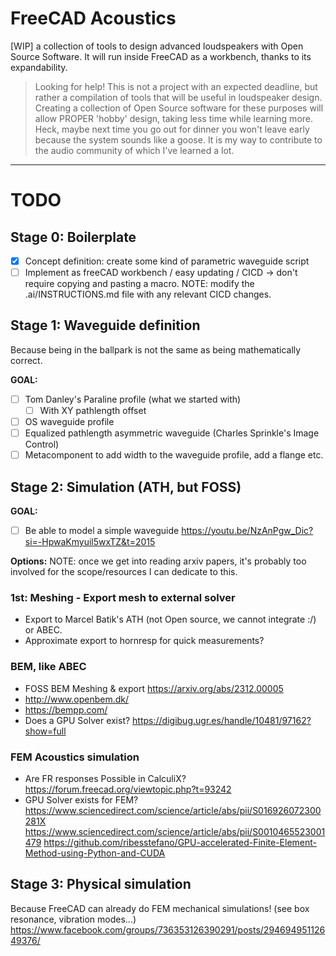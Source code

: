 # FreeCAD Acoustics
[WIP] a collection of tools to design advanced loudspeakers with Open Source Software. It will run inside FreeCAD as a workbench, thanks to its expandability.

> Looking for help!
> This is not a project with an expected deadline, but rather a compilation of tools that will be useful in loudspeaker design.
> Creating a collection of Open Source software for these purposes will allow PROPER 'hobby' design, taking less time while learning more.
> Heck, maybe next time you go out for dinner you won't leave early because the system sounds like a goose.
> It is my way to contribute to the audio community of which I've learned a lot.

----------------------

# TODO
## Stage 0: Boilerplate
+ [x] Concept definition: create some kind of parametric waveguide script
+ [ ] Implement as freeCAD workbench / easy updating / CICD -> don't require copying and pasting a macro. NOTE: modify the .ai/INSTRUCTIONS.md file with any relevant CICD changes.

## Stage 1: Waveguide definition
Because being in the ballpark is not the same as being mathematically correct.

**GOAL:**
+ [ ] Tom Danley's Paraline profile (what we started with)
    + [ ] With XY pathlength offset
+ [ ] OS waveguide profile
+ [ ] Equalized pathlength asymmetric waveguide (Charles Sprinkle's Image Control)
+ [ ] Metacomponent to add width to the waveguide profile, add a flange etc.

## Stage 2: Simulation (ATH, but FOSS)

**GOAL:**
+ [ ] Be able to model a simple waveguide https://youtu.be/NzAnPgw_Dic?si=-HpwaKmyuil5wxTZ&t=2015

**Options:**
NOTE: once we get into reading arxiv papers, it's probably too involved for the scope/resources I can dedicate to this.

### 1st: Meshing - Export mesh to external solver
+ Export to Marcel Batik's ATH (not Open source, we cannot integrate :/) or ABEC.
+ Approximate export to hornresp for quick measurements?

### BEM, like ABEC
+ FOSS BEM Meshing & export https://arxiv.org/abs/2312.00005
+ http://www.openbem.dk/
+ https://bempp.com/
+ Does a GPU Solver exist? https://digibug.ugr.es/handle/10481/97162?show=full

### FEM Acoustics simulation
+ Are FR responses Possible in CalculiX? https://forum.freecad.org/viewtopic.php?t=93242
+ GPU Solver exists for FEM? https://www.sciencedirect.com/science/article/abs/pii/S016926072300281X https://www.sciencedirect.com/science/article/abs/pii/S0010465523001479 https://github.com/ribesstefano/GPU-accelerated-Finite-Element-Method-using-Python-and-CUDA

## Stage 3: Physical simulation
Because FreeCAD can already do FEM mechanical simulations! (see box resonance, vibration modes...) https://www.facebook.com/groups/736353126390291/posts/29469495112649376/